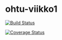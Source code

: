 # ohtu-viikko1

[![Build Status](https://travis-ci.org/leppaott/ohtu-viikko1.svg?branch=master)](https://travis-ci.org/leppaott/ohtu-viikko1)

[![Coverage Status](https://coveralls.io/repos/github/leppaott/ohtu-viikko1/badge.svg?branch=master)](https://coveralls.io/github/leppaott/ohtu-viikko1?branch=master)
